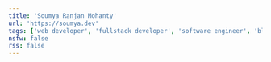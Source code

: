 ```yaml
---
title: 'Soumya Ranjan Mohanty'
url: 'https://soumya.dev'
tags: ['web developer', 'fullstack developer', 'software engineer', 'blogger']
nsfw: false
rss: false
---
```

